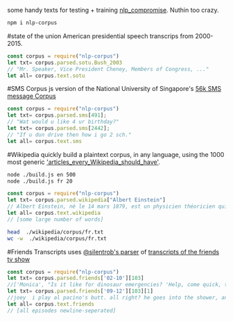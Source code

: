 some handy texts for testing + training [nlp_compromise](http://nlpcompromise.com). Nuthin too crazy.

```bash
npm i nlp-corpus
```

#state of the union
American presidential speech transcrips from 2000-2015.
```javascript
const corpus = require("nlp-corpus")
let txt= corpus.parsed.sotu.Bush_2003
// "Mr. Speaker, Vice President Cheney, Members of Congress, ..."
let all= corpus.text.sotu
```

#SMS Corpus
js version of the National University of Singapore's [56k SMS message  Corpus](http://wing.comp.nus.edu.sg:8080/SMSCorpus/overview.jsp)

```javascript
const corpus = require("nlp-corpus")
let txt= corpus.parsed.sms[491];
// "Wat would u like 4 ur birthday?"
let txt= corpus.parsed.sms[2442];
// "If u dun drive then how i go 2 sch."
let all= corpus.text.sms
```

#Wikipedia
quickly build a plaintext corpus, in any language, using the 1000 most generic ['articles_every_Wikipedia_should_have'](https://meta.wikimedia.org/wiki/List_of_articles_every_Wikipedia_should_have).
```bash
node ./build.js en 500
node ./build.js fr 20
```
```javascript
const corpus = require("nlp-corpus")
let txt= corpus.parsed.wikipedia["Albert Einstein"]
// Albert Einstein, né le 14 mars 1879, est un physicien théoricien qui fut...
let all= corpus.text.wikipedia
// [some large number of words]
```
```bash
head  ./wikipedia/corpus/fr.txt
wc -w  ./wikipedia/corpus/fr.txt
```

#Friends Transcripts
uses [@silentrob's parser](https://github.com/silentrob/superscript-friends) of [transcripts of the friends tv show](http://home.versatel.nl/friendspic0102/)
```javascript
const corpus = require("nlp-corpus")
let txt= corpus.parsed.friends['02-10'][103]
//['Monica', "Is it like for dinosaur emergencies? 'Help, come quick, they're still extinct.'"]
let txt= corpus.parsed.friends['09-12'][103][1]
//joey  i play al pacino's butt. all right? he goes into the shower, and then- i'm his butt...
let all= corpus.text.friends
// [all episodes newline-seperated]
```